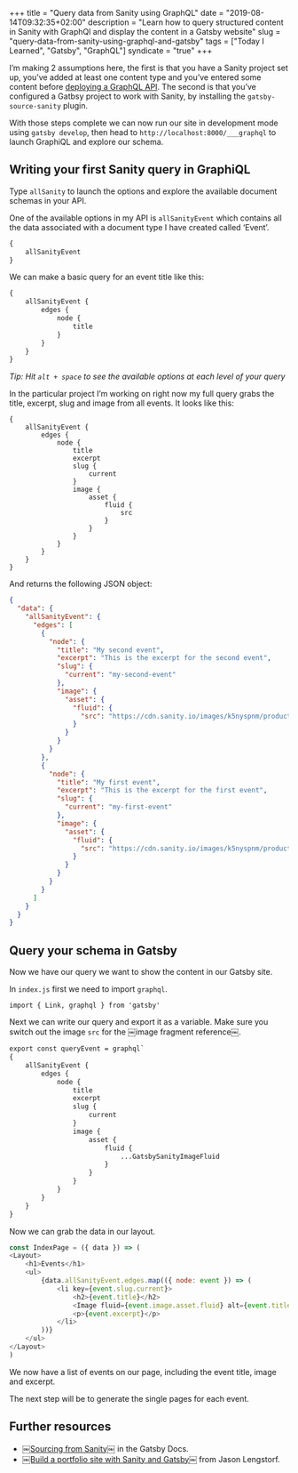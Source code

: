 +++
title = "Query data from Sanity using GraphQL"
date = "2019-08-14T09:32:35+02:00"
description = "Learn how to query structured content in Sanity with GraphQl and display the content in a Gatsby website"
slug = "query-data-from-sanity-using-graphql-and-gatsby"
tags = ["Today I Learned", "Gatsby", "GraphQL"]
syndicate = "true"
+++

I’m making 2 assumptions here, the first is that you have a Sanity project set up, you’ve added at least one content type and you’ve entered some content before [deploying a GraphQL API](/notes/til-03-deploy-graphql-api-sanity/). The second is that you’ve configured a Gatbsy project to work with Sanity, by installing the `gatsby-source-sanity` plugin.

With those steps complete we can now run our site in development mode using `gatsby develop`, then head to `http://localhost:8000/___graphql` to launch GraphiQL and explore our schema.

## Writing your first Sanity query in GraphiQL

Type `allSanity` to launch the options and explore the available document schemas in your API.

One of the available options in my API is `allSanityEvent` which contains all the data associated with a document type I have created called ‘Event’.

```graphql
{
	allSanityEvent
}
```

We can make a basic query for an event title like this:

```graphql
{
	allSanityEvent {
		edges {
			node {
				title
			}
		}
	}
}
```

*Tip: Hit `alt + space` to see the available options at each level of your query*

In the particular project I’m working on right now my full query grabs the title, excerpt, slug and image from all events. It looks like this:

```
{
	allSanityEvent {
		edges {
			node {
				title
				excerpt
				slug {
					current
				}
				image {
					asset {
						fluid {
							src
						}
					}
				}
			}
		}
	}
}
```

And returns the following JSON object:

```json
{
  "data": {
    "allSanityEvent": {
      "edges": [
        {
          "node": {
            "title": "My second event",
            "excerpt": "This is the excerpt for the second event",
            "slug": {
              "current": "my-second-event"
            },
            "image": {
              "asset": {
                "fluid": {
                  "src": "https://cdn.sanity.io/images/k5nyspnm/production/20ef5df9ed8dac42c2ec50b474a46726143ceb4f-2250x1500.png?w=800&h=533&fit=crop"
                }
              }
            }
          }
        },
        {
          "node": {
            "title": "My first event",
            "excerpt": "This is the excerpt for the first event",
            "slug": {
              "current": "my-first-event"
            },
            "image": {
              "asset": {
                "fluid": {
                  "src": "https://cdn.sanity.io/images/k5nyspnm/production/1c6f3cee364b6cf5bfcad46539b0a9cf82ace1c5-800x400.png?w=800&h=400&fit=crop"
                }
              }
            }
          }
        }
      ]
    }
  }
}
```

## Query your schema in Gatsby

Now we have our query we want to show the content in our Gatsby site.

In `index.js` first we need to import `graphql`.

`import { Link, graphql } from 'gatsby'`

Next we can write our query and export it as a variable. Make sure you switch out the image `src` for the ￼image fragment reference￼.

```graphql
export const queryEvent = graphql`
{
	allSanityEvent {
		edges {
			node {
				title
				excerpt
				slug {
					current
				}
				image {
					asset {
						fluid {
							...GatsbySanityImageFluid
						}
					}
				}
			}
		}
	}
}
```

Now we can grab the data in our layout.

```js
const IndexPage = ({ data }) => (
<Layout>
	<h1>Events</h1>
	<ul>
		{data.allSanityEvent.edges.map(({ node: event }) => (
			<li key={event.slug.current}>
				<h2>{event.title}</h2>
				<Image fluid={event.image.asset.fluid} alt={event.title} />
				<p>{event.excerpt}</p>
			</li>
		))}
	</ul>
</Layout>
)
```

We now have a list of events on our page, including the event title, image and excerpt.

The next step will be to generate the single pages for each event.

## Further resources

- ￼[Sourcing from Sanity￼](https://www.gatsbyjs.org/docs/sourcing-from-sanity/) in the Gatsby Docs.
- [￼Build a portfolio site with Sanity and Gatsby](https://www.youtube.com/watch?v=SLGkyodumKI)￼ from Jason Lengstorf.
